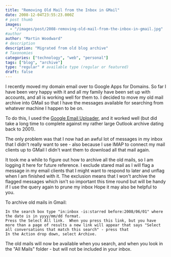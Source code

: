 ```yaml
---
title: "Removing Old Mail from the Inbox in GMail"
date: 2008-12-04T23:55:23.000Z
# post thumb
images:
  - "/images/post/2008-removing-old-mail-from-the-inbox-in-gmail.jpg"
#author
author: "Martin Woodward"
# description
description: "Migrated from old blog archive"
# Taxonomies
categories: ["technology", "web", "personal"]
tags: ["blog", "archive"]
type: "regular" # available type (regular or featured)
draft: false
---
```


I recently moved my domain email over to Google Apps for Domains. So far I have been very happy with it and all my family have been set up with accounts, and all is working well for them to. I decided to move my old mail archive into GMail so that I have the messages available for searching from whatever machine I happen to be on.

To do this, I used the [Google Email Uploader](http://mail.google.com/mail/help/email_uploader.html), and it worked well (but did take a long time to complete against my rather large Outlook archive dating back to 2001).

The only problem was that I now had an awful lot of messages in my inbox that I didn't really want to see - also because I use IMAP to connect my mail clients up to GMail I didn't want them to download all that mail again.

It took me a while to figure out how to archive all the old mails, so I am logging it here for future reference. I exclude stared mail as I will flag a message in my email clients that I might want to respond to later and unflag when I am finished with it. The exclusion means that I won't archive the flagged messages which isn't so important this time round but will be handy if I use the query again to prune my inbox Hope it may also be helpful to you.

To archive old mails in Gmail:

    In the search box type "in:inbox -is:starred before:2008/06/01" where the date is in yyyy/mm/dd format.
    Press the Select All link.  When you press this link, but you have more than a page of results a new link will appear that says "Select all conversations that match this search" - press that
    In the Action drop down, select Archive.

The old mails will now be available when you search, and when you look in the "All Mails" folder - but will not be included in your inbox.
